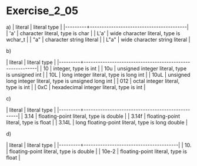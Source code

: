 # Exercise_2_05

a)
| literal | literal type |
|---------+-----------------------------------------|
| 'a' | character literal, type is char |
| L'a' | wide character literal, type is wchar_t |
| "a" | character string literal |
| L"a" | wide character string literal |

b)

| literal | literal type |
|---------+----------------------------------------------------------|
| 10 | integer, type is int |
| 10u | unsigned integer literal, type is unsigned int |
| 10L | long integer literal, type is long int |
| 10uL | unsigned long integer literal, type is unsigned long int |
| 012 | octal integer literal, type is int |
| 0xC | hexadecimal integer literal, type is int |

c)

| literal | literal type |
|---------+--------------------------------------------------|
| 3.14 | floating-point literal, type is double |
| 3.14f | floating-point literal, type is float |
| 3.14L | long floating-point literal, type is long double |

d)

| literal | literal type |
|---------+----------------------------------------|
| 10. | floating-point literal, type is double |
| 10e-2 | floating-point literal, type is float |
